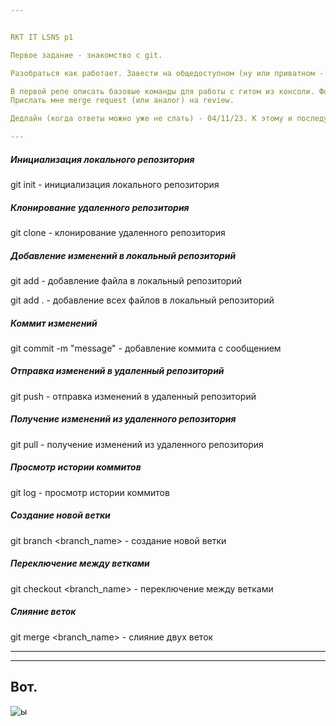 ```yaml
---


RKT IT LSNS p1

Первое задание - знакомство с git.

Разобраться как работает. Завести на общедоступном (ну или приватном - для нас с тобой, милый мой) проект, где будут лежать последующие наработки.

В первой репе описать базовые команды для работы с гитом из консоли. Формат описания - md. 
Прислать мне merge request (или аналог) на review.

Дедлайн (когда ответы можно уже не слать) - 04/11/23. К этому и последующим заданиям срок дедлайна - когда задание должно быть сдано со всеми правками.

---
```


##### Инициализация локального репозитория

git init - инициализация локального репозитория

##### Клонирование удаленного репозитория

git clone <url> - клонирование удаленного репозитория

##### Добавление изменений в локальный репозиторий

git add <filename> - добавление файла в локальный репозиторий

git add . - добавление всех файлов в локальный репозиторий

##### Коммит изменений

git commit -m "message" - добавление коммита с сообщением

##### Отправка изменений в удаленный репозиторий

git push - отправка изменений в удаленный репозиторий

##### Получение изменений из удаленного репозитория

git pull - получение изменений из удаленного репозитория

##### Просмотр истории коммитов

git log - просмотр истории коммитов

##### Создание новой ветки

git branch <branch_name> - создание новой ветки

##### Переключение между ветками

git checkout <branch_name> - переключение между ветками

##### Слияние веток

git merge <branch_name> - слияние двух веток

---

***

## Вот.

![ы](https://media.tenor.com/9kpovgAyfLYAAAAC/%D1%83%D0%BF%D1%8F%D1%87%D0%BA%D0%B0-upyachka.gif)

